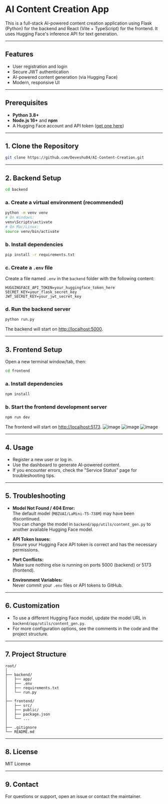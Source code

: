 # AI Content Creation App

This is a full-stack AI-powered content creation application using Flask (Python) for the backend and React (Vite + TypeScript) for the frontend. It uses Hugging Face's inference API for text generation.

---

## Features

- User registration and login
- Secure JWT authentication
- AI-powered content generation (via Hugging Face)
- Modern, responsive UI

---

## Prerequisites

- **Python 3.8+**
- **Node.js 16+** and **npm**
- A Hugging Face account and API token ([get one here](https://huggingface.co/settings/tokens))

---

## 1. Clone the Repository

```bash
git clone https://github.com/Deveshu04/AI-Content-Creation.git
```

---

## 2. Backend Setup

```bash
cd backend
```

### a. Create a virtual environment (recommended)

```bash
python -m venv venv
# On Windows:
venv\Scripts\activate
# On Mac/Linux:
source venv/bin/activate
```

### b. Install dependencies

```bash
pip install -r requirements.txt
```

### c. Create a `.env` file

Create a file named `.env` in the `backend` folder with the following content:

```
HUGGINGFACE_API_TOKEN=your_huggingface_token_here
SECRET_KEY=your_flask_secret_key
JWT_SECRET_KEY=your_jwt_secret_key
```

### d. Run the backend server

```bash
python run.py
```

The backend will start on [http://localhost:5000](http://localhost:5000).

---

## 3. Frontend Setup

Open a new terminal window/tab, then:

```bash
cd frontend
```

### a. Install dependencies

```bash
npm install
```

### b. Start the frontend development server

```bash
npm run dev
```

The frontend will start on [http://localhost:5173](http://localhost:5173).
![image](https://github.com/user-attachments/assets/77cfd763-064a-4469-98fa-96ff9d4d350b)
![image](https://github.com/user-attachments/assets/ff5b1d1f-cb47-404a-a308-e0a0538c51f9)
![image](https://github.com/user-attachments/assets/39073bcf-bc59-47f2-ba0e-6f4fba713b55)

---

## 4. Usage

- Register a new user or log in.
- Use the dashboard to generate AI-powered content.
- If you encounter errors, check the "Service Status" page for troubleshooting tips.

---

## 5. Troubleshooting

- **Model Not Found / 404 Error:**  
  The default model (`MBZUAI/LaMini-T5-738M`) may have been discontinued.  
  You can change the model in `backend/app/utils/content_gen.py` to another available Hugging Face model.

- **API Token Issues:**  
  Ensure your Hugging Face API token is correct and has the necessary permissions.

- **Port Conflicts:**  
  Make sure nothing else is running on ports 5000 (backend) or 5173 (frontend).

- **Environment Variables:**  
  Never commit your `.env` files or API tokens to GitHub.

---

## 6. Customization

- To use a different Hugging Face model, update the model URL in `backend/app/utils/content_gen.py`.
- For more configuration options, see the comments in the code and the project structure.

---

## 7. Project Structure

```
root/
│
├── backend/
│   ├── app/
│   ├── .env
│   ├── requirements.txt
│   └── run.py
│
├── frontend/
│   ├── src/
│   ├── public/
│   ├── package.json
│   └── ...
│
├── .gitignore
└── README.md
```

---

## 8. License

MIT License

---

## 9. Contact

For questions or support, open an issue or contact the maintainer. 
